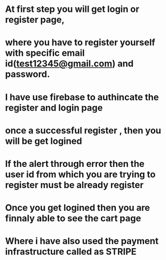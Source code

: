# At first step you will get login or register page,
# where you have to register yourself with specific email id(test12345@gmail.com) and password.
# I have use firebase to authincate the register and login page
# once  a successful  register , then you will be get logined 
# If the alert through error then the user id from which you are trying to register must be already register
# Once you get logined then you are finnaly able to see the cart page 
# Where i have also used the payment infrastructure called as STRIPE